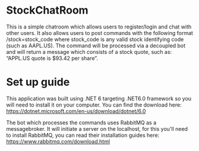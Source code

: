 # StockChatRoom
This is a simple chatroom which allows users to register/login and chat with other users. 
It also allows users to post commands with the following format /stock=stock_code where stock_code is any valid stock identifying code (such as AAPL.US). The command will
be processed via a decoupled bot and will return a message which consists of a stock quote, such as: “APPL.US quote is $93.42 per share”.

# Set up guide
This application was built using .NET 6 targeting .NET6.0 framework so you will need to install it on your computer. You can find the download here: https://dotnet.microsoft.com/en-us/download/dotnet/6.0

The bot which processes the commands uses RabbitMQ as a messagebroker. It will initiate a server on the localhost, for this you'll need to install RabbitMQ, you can read their installation guides here: https://www.rabbitmq.com/download.html


